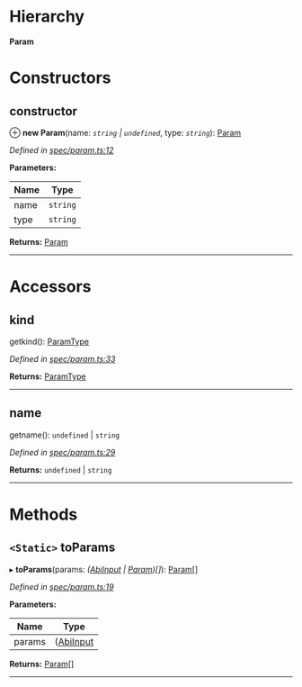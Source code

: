 

# Hierarchy

**Param**

# Constructors

<a id="constructor"></a>

##  constructor

⊕ **new Param**(name: *`string` | `undefined`*, type: *`string`*): [Param](_spec_param_.param.md)

*Defined in [spec/param.ts:12](https://github.com/paritytech/js-libs/blob/fdf36ef/packages/abi/src/spec/param.ts#L12)*

**Parameters:**

| Name | Type |
| ------ | ------ |
| name | `string` | `undefined` |
| type | `string` |

**Returns:** [Param](_spec_param_.param.md)

___

# Accessors

<a id="kind"></a>

##  kind

getkind(): [ParamType](_spec_paramtype_paramtype_.paramtype.md)

*Defined in [spec/param.ts:33](https://github.com/paritytech/js-libs/blob/fdf36ef/packages/abi/src/spec/param.ts#L33)*

**Returns:** [ParamType](_spec_paramtype_paramtype_.paramtype.md)

___
<a id="name"></a>

##  name

getname(): `undefined` | `string`

*Defined in [spec/param.ts:29](https://github.com/paritytech/js-libs/blob/fdf36ef/packages/abi/src/spec/param.ts#L29)*

**Returns:** `undefined` | `string`

___

# Methods

<a id="toparams"></a>

## `<Static>` toParams

▸ **toParams**(params: *([AbiInput](../interfaces/_types_.abiinput.md) | [Param](_spec_param_.param.md))[]*): [Param](_spec_param_.param.md)[]

*Defined in [spec/param.ts:19](https://github.com/paritytech/js-libs/blob/fdf36ef/packages/abi/src/spec/param.ts#L19)*

**Parameters:**

| Name | Type |
| ------ | ------ |
| params | ([AbiInput](../interfaces/_types_.abiinput.md) | [Param](_spec_param_.param.md))[] |

**Returns:** [Param](_spec_param_.param.md)[]

___

